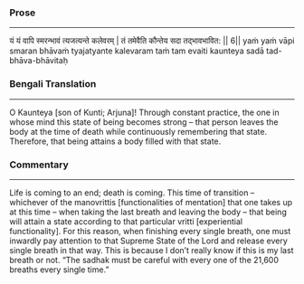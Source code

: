 ### Prose 
 --- 
यं यं वापि स्मरन्भावं त्यजत्यन्ते कलेवरम् |
तं तमेवैति कौन्तेय सदा तद्भावभावित: || 6||
yaṁ yaṁ vāpi smaran bhāvaṁ tyajatyante kalevaram
taṁ tam evaiti kaunteya sadā tad-bhāva-bhāvitaḥ

### Bengali Translation 
 --- 
O Kaunteya [son of Kunti; Arjuna]! Through constant practice, the one in whose mind this state of being becomes strong – that person leaves the body at the time of death while continuously remembering that state. Therefore, that being attains a body filled with that state. 

### Commentary 
 --- 
Life is coming to an end; death is coming. This time of transition – whichever of the manovrittis [functionalities of mentation] that one takes up at this time – when taking the last breath and leaving the body – that being will attain a state according to that particular vritti [experiential functionality]. For this reason, when finishing every single breath, one must inwardly pay attention to that Supreme State of the Lord and release every single breath in that way. This is because I don’t really know if this is my last breath or not. “The sadhak must be careful with every one of the 21,600 breaths every single time.”